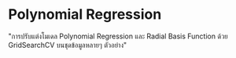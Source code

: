 # Polynomial Regression
"การปรับแต่งโมเดล Polynomial Regression และ Radial Basis Function ด้วย GridSearchCV บนชุดข้อมูลหลายๆ ตัวอย่าง"
